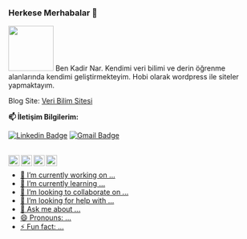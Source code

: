 ### Herkese Merhabalar 👋


<img src="https://media.giphy.com/media/Cmr1OMJ2FN0B2/giphy.gif" width="90px">
Ben Kadir Nar. Kendimi veri bilimi ve derin öğrenme alanlarında kendimi geliştirmekteyim. Hobi olarak wordpress ile siteler yapmaktayım.

Blog Site:  [Veri Bilim Sitesi](https://kadirnar.com/)

**📫 İletişim Bilgilerim:** 

[![Linkedin Badge](https://img.shields.io/badge/-kadirnar-blue?style=flat-square&logo=Linkedin&logoColor=white&link=https://https://www.linkedin.com/in/kadir-nar)](https://www.linkedin.com/in/kadir-nar/) 
[![Gmail Badge](https://img.shields.io/badge/-kadir@kadirnar.com-c14438?style=flat-square&logo=Gmail&logoColor=white&link=mailto:kadir@kadirnar.com)](mailto:kadir@kadirnar.com)

<br/>
<a href="https://twitter.com/8bithemant">
  <img align="left" alt="Hemant Joshi| Twitter" width="22px" src="https://cdn.jsdelivr.net/npm/simple-icons@v3/icons/twitter.svg" />
</a>
<a href="https://www.linkedin.com/in/hemant-j-85518a195/">
  <img align="left" alt="Linkedin" width="22px" src="https://cdn.jsdelivr.net/npm/simple-icons@v3/icons/linkedin.svg" />
</a>
<a href="https://t.me/kadirnar">
  <img align="left" alt="Telegram" width="22px" src="https://cdn.jsdelivr.net/npm/simple-icons@v3/icons/telegram.svg" />
</a>
<a href="https://www.instagram.com/veribilimrehberi/">
  <img align="left" alt="Instagram" width="22px" src="https://cdn.jsdelivr.net/npm/simple-icons@v3/icons/instagram.svg" />
  
<br/>



- 🔭 I’m currently working on ...
- 🌱 I’m currently learning ...
- 👯 I’m looking to collaborate on ...
- 🤔 I’m looking for help with ...
- 💬 Ask me about ...
- 😄 Pronouns: ...
- ⚡ Fun fact: ...

